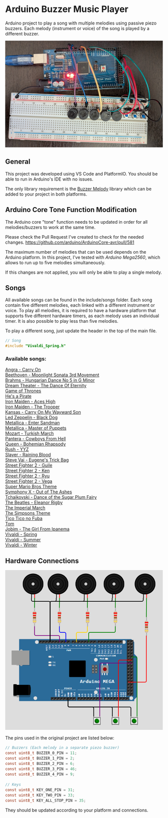 # Arduino Buzzer Music Player #

Arduino project to play a song with multiple melodies using passive piezo buzzers. Each melody (instrument or voice) of the song is played by a different buzzer.

![Arduino Mega 2560 and Buzzers](/images/arduino-mega-buzzers.jpg)

## General ##
This project was developed using VS Code and PlatformIO. You should be able to run in Arduino's IDE with no issues.

The only library requirement is the [Buzzer Melody](https://github.com/jmelabs/BuzzerMelody) library which can be added to your project in both platforms.


## Arduino Core Tone Function Modification ##
The Arduino core "tone" function needs to be updated in order for all melodies/buzzers to work at the same time.

Please check the Pull Request I've created to check for the needed changes.
<https://github.com/arduino/ArduinoCore-avr/pull/581>

The maximum number of melodies that can be used depends on the Arduino platform.
In this project, I've tested with *Arduino Mega2560*, which allows to run up to five melodies simultaneously.

If this changes are not applied, you will only be able to play a single melody.

## Songs ##
All available songs can be found in the include/songs folder.
Each song contain five different melodies, each linked with a different instrument or voice.
To play all melodies, it is required to have a hardware 
platform that supports five different hardware timers, as each melody uses an individual timer. It is also possible to play less than five melodies. 

To play a different song, just update the header in the top of the main file.

```c
// Song
#include "Vivaldi_Spring.h"
```

### Available songs: ###

[Angra - Carry On](include/songs/Angra_CarryOn.h)<br>
[Beethoven - Moonlight Sonata 3rd Movement](include/songs/Beethoven_MoonlightSonata3rdMovement.h)<br>
[Brahms - Hungarian Dance No 5 in G Minor](include/songs/Brahms_HungarianDanceNo5inGMinor.h)<br>
[Dream Theater - The Dance Of Eternity](include/songs/DreamTheater_TheDanceOfEternity.h)<br>
[Game of Thrones](include/songs/GameOfThrones.h)<br>
[He's a Pirate](include/songs/HesaPirate.h)<br>
[Iron Maiden - Aces High](include/songs/IronMaiden_AcesHigh.h)<br>
[Iron Maiden - The Trooper](include/songs/IronMaiden_TheTrooper.h)<br>
[Kansas - Carry On My Wayward Son](include/songs/Kansas_CarryOnMyWaywardSon.h)<br>
[Led Zeppelin - Black Dog](include/songs/LedZeppelin_BlackDog.h)<br>
[Metallica - Enter Sandman](include/songs/Metallica_EnterSandman.h)<br>
[Metallica - Master of Puppets](include/songs/Metallica_MasterOfPuppets.h)<br>
[Mozart - Turkish March](include/songs/Mozart_TurkishMarch.h)<br>
[Pantera - Cowboys From Hell](include/songs/Pantera_CowboysFromHell.h)<br>
[Queen - Bohemian Rhapsody](include/songs/Queen_BohemianRhapsody.h)<br>
[Rush - YYZ](include/songs/Rush_Yyz.h)<br>
[Slayer - Raining Blood](include/songs/Slayer_RainingBlood.h)<br>
[Steve Vai - Eugene's Trick Bag](include/songs/SteveVai_EugenesTrickBag.h)<br>
[Street Fighter 2 - Guile](include/songs/StreetFighter2_Guile.h)<br>
[Street Fighter 2 - Ken](include/songs/StreetFighter2_Ken.h)<br>
[Street Fighter 2 - Ryu](include/songs/StreetFighter2_Ryu.h)<br>
[Street Fighter 2 - Vega](include/songs/StreetFighter2_Vega.h)<br>
[Super Mario Bros Theme](include/songs/SuperMarioBrosTheme.h)<br>
[Symphony X - Out of The Ashes](include/songs/SymphonyX_OutOfTheAshes.h)<br>
[Tchaikovski - Dance of the Sugar Plum Fairy](include/songs/Tchaikovski_DanceOfTheSugarPlumFairy.h)<br>
[The Beatles - Eleanor Rigby](include/songs/TheBeatles_EleanorRigby.h)<br>
[The Imperial March](include/songs/TheImperialMarch.h)<br>
[The Simpsons Theme](include/songs/TheSimpsonsTheme.h)<br>
[Tico Tico no Fuba](include/songs/TicoTicoNoFuba.h)<br>
[Tom<br> Jobim - The Girl From Ipanema](include/songs/TomJobim_TheGirlFromIpanema.h)<br>
[Vivaldi - Spring](include/songs/Vivaldi_Spring.h)<br>
[Vivaldi - Summer](include/songs/Vivaldi_Summer.h)<br>
[Vivaldi - Winter](include/songs/Vivaldi_Winter.h)<br>


## Hardware Connections ##

![Buzzers Music Player Hardware Connections](/images/hardware-connections.png)

The pins used in the original project are listed below:

```c
// Buzzers (Each melody in a separate piezo buzzer)
const uint8_t BUZZER_0_PIN = 11;
const uint8_t BUZZER_1_PIN = 2;
const uint8_t BUZZER_2_PIN = 6;
const uint8_t BUZZER_3_PIN = 46;
const uint8_t BUZZER_4_PIN = 9;

// Keys
const uint8_t KEY_ONE_PIN = 31;
const uint8_t KEY_TWO_PIN = 33;
const uint8_t KEY_ALL_STOP_PIN = 35;
```

They should be updated according to your platform and connections.